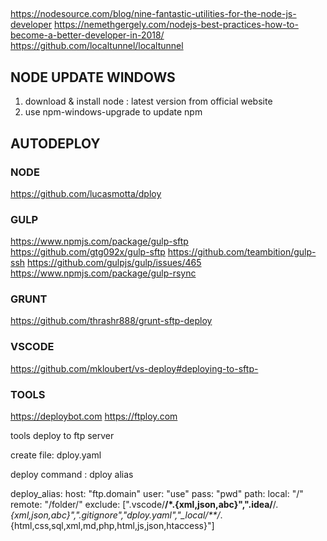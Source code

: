 
## 

https://nodesource.com/blog/nine-fantastic-utilities-for-the-node-js-developer
https://nemethgergely.com/nodejs-best-practices-how-to-become-a-better-developer-in-2018/
https://github.com/localtunnel/localtunnel


## NODE UPDATE WINDOWS

1. download & install node : latest version from official website
2. use npm-windows-upgrade to update npm


## AUTODEPLOY

### NODE 
https://github.com/lucasmotta/dploy

### GULP
https://www.npmjs.com/package/gulp-sftp
https://github.com/gtg092x/gulp-sftp
https://github.com/teambition/gulp-ssh
https://github.com/gulpjs/gulp/issues/465
https://www.npmjs.com/package/gulp-rsync

### GRUNT
https://github.com/thrashr888/grunt-sftp-deploy

### VSCODE
https://github.com/mkloubert/vs-deploy#deploying-to-sftp-

### TOOLS
https://deploybot.com
https://ftploy.com

 
tools deploy to ftp server

create file: dploy.yaml

deploy command : dploy alias

deploy_alias:
    host: "ftp.domain"
    user: "use"
    pass: "pwd"
    path:
        local: "/"
        remote: "/folder/"
exclude: [".vscode/**/*.{xml,json,abc}",".idea/**/*.{xml,json,abc}",".gitignore","dploy.yaml","_local/**/*.{html,css,sql,xml,md,php,html,js,json,htaccess}"]